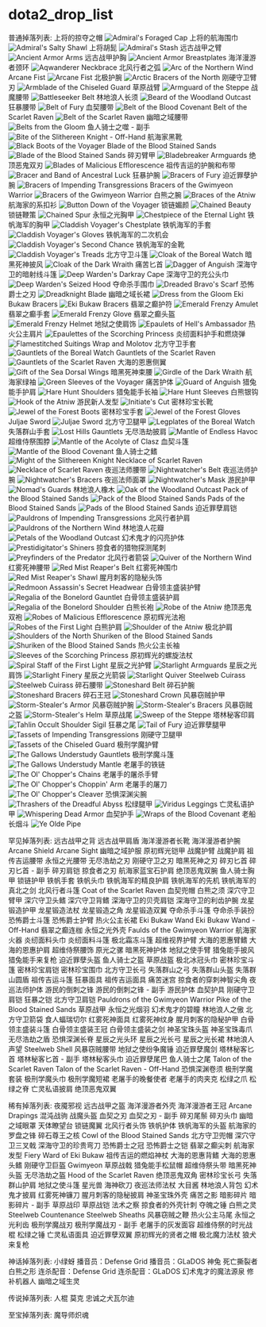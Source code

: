 dota2_drop_list
===============

普通掉落列表:
上将的掠夺之帽
![Admiral's Foraged Cap](http://media.steampowered.com/apps/570/icons/econ/items/kunkka/arm_lev_admiral_cap/arm_lev_admiral_cap.f1d2574b2a019396fb3d346a9b9520e3fccdbc42.png "Admiral's Foraged Cap")
上将的航海围巾
![Admiral's Salty Shawl](http://media.steampowered.com/apps/570/icons/econ/items/kunkka/arm_lev_admiral_shawl/arm_lev_admiral_shawl.1b3b416d435539a9a10a2c48d523a78802c8132a.png "Admiral's Salty Shawl")
上将胡髭
![Admiral's Stash](http://media.steampowered.com/apps/570/icons/econ/items/kunkka/arm_lev_stash_belt/arm_lev_stash_belt.4c163d26ce83780cd5cc6259eb52547c8765a1a5.png "Admiral's Stash")
远古战甲之臂
![Ancient Armor Arms](http://media.steampowered.com/apps/570/icons/econ/items/morphling/ancient_armor_arms/ancient_armor_arms.3a8c90807a3dd8621c0ec24c9c5658d73290b045.png "Ancient Armor Arms")
远古战甲护胸
![Ancient Armor Breastplates](http://media.steampowered.com/apps/570/icons/econ/items/morphling/ancient_armor_breastplates/ancient_armor_breastplates.78f9f1518dd84c5842566140c7383e291840f88a.png "Ancient Armor Breastplates")
海洋漫游者颈环
![Aqwanderer Neckbrace](http://media.steampowered.com/apps/570/icons/econ/items/dark_seer/aqwanderer_shoulders/aqwanderer_shoulders.c5a1ac9c79d7b52f4a96bfa98812d7e826b0146b.png "Aqwanderer Neckbrace")
北风行者之弧
![Arc of the Northern Wind](http://media.steampowered.com/apps/570/icons/econ/items/windrunner/arc_of_the_northern_wind/arc_of_the_northern_wind.70234481d24f232fb134bc204a1a92be780cc0e7.png "Arc of the Northern Wind")
Arcane Fist
![Arcane Fist](http://media.steampowered.com/apps/570/icons/econ/items/invoker/arcane_fist/arcane_fist.e5f8753521bb3c0a4668cdc47007490664327a89.png "Arcane Fist")
北极护腕
![Arctic Bracers of the North](http://media.steampowered.com/apps/570/icons/econ/items/crystal_maiden/arctic_bracers_of_the_north/arctic_bracers_of_the_north.713e8fd7008b36d93dcd49118105adf7b04551c2.png "Arctic Bracers of the North")
刚硬守卫臂刃
![Armblade of the Chiseled Guard](http://media.steampowered.com/apps/570/icons/econ/items/sven/sven_ceremonialarmbladesofthemyrmidon/sven_ceremonialarmbladesofthemyrmidon.9fdfe52544e3e1857056e09c5ef57da60901f829.png "Armblade of the Chiseled Guard")
草原战臂
![Armguard of the Steppe](http://media.steampowered.com/apps/570/icons/econ/items/centaur/warrior_of_the_steppe_arms/warrior_of_the_steppe_arms.96a0854985ebf79b488a396184cd2fd8bcb53f96.png "Armguard of the Steppe")
战魔腰带
![Battleseeker Belt](http://media.steampowered.com/apps/570/icons/econ/items/spirit_breaker/battleseeker_belt/battleseeker_belt.d3885dfe92f412a721ebc82fa6948961c0b35e50.png "Battleseeker Belt")
林地浪人长须
![Beard of the Woodland Outcast](http://media.steampowered.com/apps/570/icons/econ/items/furion/natures_outcast_beard01/natures_outcast_beard01.dd9778c103fef8ac501e0c26842980b2a6d338a9.png "Beard of the Woodland Outcast")
狂暴腰带
![Belt of Fury](http://media.steampowered.com/apps/570/icons/econ/items/spirit_breaker/fury_belt/fury_belt.ca40a602e12bb3dd2097eb212fa8339fb7c59656.png "Belt of Fury")
血契腰带
![Belt of the Blood Covenant](http://media.steampowered.com/apps/570/icons/econ/items/blood_seeker/blood_covenant_belt/blood_covenant_belt.b7085b82be61827cb660787a6627c116c0cfa684.png "Belt of the Blood Covenant")
Belt of the Scarlet Raven
![Belt of the Scarlet Raven](http://media.steampowered.com/apps/570/icons/econ/items/blood_seeker/belt_of_scarlet_claws/belt_of_scarlet_claws.c67e69acfb3159f5dec7695a4830cda221c33381.png "Belt of the Scarlet Raven")
幽暗之域腰带
![Belts from the Gloom](http://media.steampowered.com/apps/570/icons/econ/items/death_prophet/hecate_belt/hecate_belt.1b656e08fe3b5f982b63765708fbb02c1a6b2db9.png "Belts from the Gloom")
鱼人骑士之噬 - 副手
![Bite of the Slithereen Knight - Off-Hand](http://media.steampowered.com/apps/570/icons/econ/items/siren/bite_of_the_slithereen_knight__offhand/bite_of_the_slithereen_knight__offhand.888c00e4fa373719df712d58fef1bea13ba136fc.png "Bite of the Slithereen Knight - Off-Hand")
航海家黑靴
![Black Boots of the Voyager](http://media.steampowered.com/apps/570/icons/econ/items/kunkka/black_boots_of_the_voyager/black_boots_of_the_voyager.e68cfe1f56178005e28a5d52c59d0b9742ad98e2.png "Black Boots of the Voyager")
Blade of the Blood Stained Sands
![Blade of the Blood Stained Sands](http://media.steampowered.com/apps/570/icons/econ/items/bounty_hunter/blade_of_the_blood_stained_sands/blade_of_the_blood_stained_sands.0a5295eae9a280fa77eca61ce6c69bae2cc704e5.png "Blade of the Blood Stained Sands")
碎刃臂甲
![Bladebreaker Armguards](http://media.steampowered.com/apps/570/icons/econ/items/rikimaru/bladearmorgloves/bladearmorgloves.e71b7d1095e59454f583944d0ff4ca361960b66a.png "Bladebreaker Armguards")
绝顶恶鬼双刃
![Blades of Malicious Efflorescence](http://media.steampowered.com/apps/570/icons/econ/items/spectre/malicious_weapon/malicious_weapon.1ce508988643f181482da96d8ce29171603cc9bd.png "Blades of Malicious Efflorescence")
祖传吉运的护腕和布带
![Bracer and Band of Ancestral Luck](http://media.steampowered.com/apps/570/icons/econ/items/ogre_magi/ogre_ancestral_arms/ogre_ancestral_arms.d1b4f8ceab41b15ccfaef19f44341f5dbe03867a.png "Bracer and Band of Ancestral Luck")
狂暴护腕
![Bracers of Fury](http://media.steampowered.com/apps/570/icons/econ/items/spirit_breaker/fury_arms/fury_arms.6cf9294f692abbd5b5fafbd67f532837e4529110.png "Bracers of Fury")
迫近罪孽护腕
![Bracers of Impending Transgressions](http://media.steampowered.com/apps/570/icons/econ/items/doom/impending_transgressions_arms/impending_transgressions_arms.83b48294a646b7ceb82e12436827706d2a60a9d3.png "Bracers of Impending Transgressions")
Bracers of the Gwimyeon Warrior
![Bracers of the Gwimyeon Warrior](http://media.steampowered.com/apps/570/icons/econ/items/juggernaut/bracers_of_kogu/bracers_of_kogu.5faddefa95a43a2986ab59fa20a8292d495c7bf4.png "Bracers of the Gwimyeon Warrior")
白熊之腕
![Braces of the Atniw](http://media.steampowered.com/apps/570/icons/econ/items/lone_druid/braces_of_the_atniw/braces_of_the_atniw.a1a97961a977d1ced3ef12b2372731a84fc4f633.png "Braces of the Atniw")
航海家的系扣衫
![Button Down of the Voyager](http://media.steampowered.com/apps/570/icons/econ/items/kunkka/button_down_of_the_voyager/button_down_of_the_voyager.c81109141eaecf23cc110f28e2a16d0e8f616d5e.png "Button Down of the Voyager")
锁链媚颜
![Chained Beauty](http://media.steampowered.com/apps/570/icons/econ/items/queenofpain/unchained_restrained_beauty/unchained_restrained_beauty.88e1c5ca952fc625416508c34902caeeda5f26e1.png "Chained Beauty")
锁链鞭策
![Chained Spur](http://media.steampowered.com/apps/570/icons/econ/items/queenofpain/unchained_poisonous_tail/unchained_poisonous_tail.37125cfaebf9d133ddfa1d0ea425d8863dffde5a.png "Chained Spur")
永恒之光胸甲
![Chestpiece of the Eternal Light](http://media.steampowered.com/apps/570/icons/econ/items/spectre/chestpiece_of_the_eternal_light/chestpiece_of_the_eternal_light.018a7d4b8847da2f99c27a97e92c959ae9a070c8.png "Chestpiece of the Eternal Light")
铁帆海军的胸甲
![Claddish Voyager's Chestplate](http://media.steampowered.com/apps/570/icons/econ/items/kunkka/chestplate_of_the_kunkkistadore/chestplate_of_the_kunkkistadore.40fdbe9cc3bb66571cb3008c08384d92dcc131e1.png "Claddish Voyager's Chestplate")
铁帆海军的手套
![Claddish Voyager's Gloves](http://media.steampowered.com/apps/570/icons/econ/items/kunkka/kunkkistadores_gloves/kunkkistadores_gloves.6c92a23520a0f3a86cd033be12457d8ae82b8417.png "Claddish Voyager's Gloves")
铁帆海军的二次机会
![Claddish Voyager's Second Chance](http://media.steampowered.com/apps/570/icons/econ/items/kunkka/second_chance_of_the_kunkkistadore/second_chance_of_the_kunkkistadore.59d9a2712dbff845f93a01d6f7ee6aa3ed6d381d.png "Claddish Voyager's Second Chance")
铁帆海军的金靴
![Claddish Voyager's Treads](http://media.steampowered.com/apps/570/icons/econ/items/kunkka/treds_of_the_kunkkistadore/treds_of_the_kunkkistadore.b474f956200563321e0911849b3478f6da1e8709.png "Claddish Voyager's Treads")
北方守卫斗篷
![Cloak of the Boreal Watch](http://media.steampowered.com/apps/570/icons/econ/items/drow/cloak_of_the_boreal_watch/cloak_of_the_boreal_watch.c0d911ed0cb9cf6017843738d6440fd19a47dbec.png "Cloak of the Boreal Watch")
暗黑死神披风
![Cloak of the Dark Wraith](http://media.steampowered.com/apps/570/icons/econ/items/phantom_assassin/dark_wraith_back/dark_wraith_back.ec7da34f4663055a621b5973e7117db709a54435.png "Cloak of the Dark Wraith")
痛苦匕首
![Dagger of Anguish](http://media.steampowered.com/apps/570/icons/econ/items/queenofpain/daggerofagonizingpain/daggerofagonizingpain.f545d1c432a3d4e10474ee2fd0eba9df2512d98f.png "Dagger of Anguish")
深海守卫的暗射线斗篷
![Deep Warden's Darkray Cape](http://media.steampowered.com/apps/570/icons/econ/items/slark/deep_warden_cape/deep_warden_cape.a410940a9c6f62f2381033a3ee53048dfc8b4997.png "Deep Warden's Darkray Cape")
深海守卫的充公头巾
![Deep Warden's Seized Hood](http://media.steampowered.com/apps/570/icons/econ/items/slark/deep_warden_hood/deep_warden_hood.ce16bc3ab02704a20ac4238608491170c6fc85af.png "Deep Warden's Seized Hood")
夺命杀手围巾
![Dreaded Bravo's Scarf](http://media.steampowered.com/apps/570/icons/econ/items/lanaya/bravos_scarf/bravos_scarf.dc88a6f4fccdaf12f40a03aa4ae3fe1e7e02f451.png "Dreaded Bravo's Scarf")
恐怖爵士之刃
![Dreadknight Blade](http://media.steampowered.com/apps/570/icons/econ/items/skeleton_king/sk_dreadknight_sword/sk_dreadknight_sword.6b5a5121f550e54bd5f152ee03228f1b938d334d.png "Dreadknight Blade")
幽暗之域长裙
![Dress from the Gloom](http://media.steampowered.com/apps/570/icons/econ/items/death_prophet/hecate_dress/hecate_dress.d589f68aa89aad36c7e936e88b6b1bcef8a8593d.png "Dress from the Gloom")
Eki Bukaw Bracers
![Eki Bukaw Bracers](http://media.steampowered.com/apps/570/icons/econ/items/shadowshaman/eki_bukaw_bracers/eki_bukaw_bracers.dd5edf3d9d5fb62c3e0d7625252d191d0533b072.png "Eki Bukaw Bracers")
翡翠之癫护符
![Emerald Frenzy Amulet](http://media.steampowered.com/apps/570/icons/econ/items/bristleback/ef_amulet_glow/ef_amulet_glow.f69ece13182cd8ac8cac4d40894cf953e8dafcd2.png "Emerald Frenzy Amulet")
翡翠之癫手套
![Emerald Frenzy Glove](http://media.steampowered.com/apps/570/icons/econ/items/bristleback/ef_armlet_glow/ef_armlet_glow.74bf2e8954737a30ec84e1cc3b10fe91af9e25f8.png "Emerald Frenzy Glove")
翡翠之癫头盔
![Emerald Frenzy Helmet](http://media.steampowered.com/apps/570/icons/econ/items/bristleback/ef_helmet_glow/ef_helmet_glow.873addff738f193cbc0decd86b3709ab6b8464ce.png "Emerald Frenzy Helmet")
地狱之使肩饰
![Epaulets of Hell's Ambassador](http://media.steampowered.com/apps/570/icons/econ/items/lion/hell_shoulders/hell_shoulders.1913caaa951cdab60109bfb617b77ad019975a54.png "Epaulets of Hell's Ambassador")
热火公主肩片
![Epaulettes of the Scorching Princess](http://media.steampowered.com/apps/570/icons/econ/items/lina/epaulettes_of_the_scorching_princess/epaulettes_of_the_scorching_princess.96320180723f544afe8545caae141bcf64c831b9.png "Epaulettes of the Scorching Princess")
炎纫面料护手和燃烧弹
![Flamestitched Suitings Wrap and Molotov](http://media.steampowered.com/apps/570/icons/econ/items/batrider/flamestiched_suitings_hand/flamestiched_suitings_hand.ce197a593286f75c3f2285a0fcc084f85a9326d8.png "Flamestitched Suitings Wrap and Molotov")
北方守卫手套
![Gauntlets of the Boreal Watch](http://media.steampowered.com/apps/570/icons/econ/items/drow/gauntlets_of_the_boreal_watch/gauntlets_of_the_boreal_watch.d10e8d1cbe5f86862a3f3345b555bbfdd7fdf245.png "Gauntlets of the Boreal Watch")
Gauntlets of the Scarlet Raven
![Gauntlets of the Scarlet Raven](http://media.steampowered.com/apps/570/icons/econ/items/blood_seeker/scarlet_ravens_gauntlets/scarlet_ravens_gauntlets.cdc9cd4f8d79b9b6bc36a97b999f6ae0bfb69331.png "Gauntlets of the Scarlet Raven")
大海的恩惠侧翼
![Gift of the Sea Dorsal Wings](http://media.steampowered.com/apps/570/icons/econ/items/morphling/gift_of_the_sea_top_fin/gift_of_the_sea_top_fin.f50aef1863f7303d5716fe5f0a2b2a9618f0b253.png "Gift of the Sea Dorsal Wings")
暗黑死神束腰
![Girdle of the Dark Wraith](http://media.steampowered.com/apps/570/icons/econ/items/phantom_assassin/dark_wraith_belt/dark_wraith_belt.e3563d04b6d671f05c580784e8d8137adf87da9c.png "Girdle of the Dark Wraith")
航海家绿袖
![Green Sleeves of the Voyager](http://media.steampowered.com/apps/570/icons/econ/items/kunkka/green_sleeves_of_the_voyager/green_sleeves_of_the_voyager.e012a7e8310c6b358c43806801fc44341bd8322a.png "Green Sleeves of the Voyager")
痛苦护体
![Guard of Anguish](http://media.steampowered.com/apps/570/icons/econ/items/queenofpain/armorofagony/armorofagony.6dbbdbeb4cd8ff297cf2c8427ad4a372f895f828.png "Guard of Anguish")
猎兔能手护肩
![Hare Hunt Shoulders](http://media.steampowered.com/apps/570/icons/econ/items/sniper/hare_hunt_shoulders/hare_hunt_shoulders.9e5909e9dcad2a737fd15b63c07ece1fffc011ea.png "Hare Hunt Shoulders")
猎兔能手长袖
![Hare Hunt Sleeves](http://media.steampowered.com/apps/570/icons/econ/items/sniper/hare_hunt_sleeves/hare_hunt_sleeves.83cb509445132a7f6c6014298727abd853309424.png "Hare Hunt Sleeves")
白熊银钩
![Hook of the Atniw](http://media.steampowered.com/apps/570/icons/econ/items/lone_druid/hook_of_the_atniw/hook_of_the_atniw.54a522adc27759baeab9b3fa9ffb9aa10217a541.png "Hook of the Atniw")
游民新人发型
![Initiate's Cut](http://media.steampowered.com/apps/570/icons/econ/items/antimage/nomadic_protector_head/nomadic_protector_head.c35992a9c9c06d6da9f98a5fa60323fa710e957f.png "Initiate's Cut")
密林珍宝长靴
![Jewel of the Forest Boots](http://media.steampowered.com/apps/570/icons/econ/items/drow/drow_jeweloftheforest_boots/drow_jeweloftheforest_boots.2d2bc9a7251bb91a5493fd89048765e275072693.png "Jewel of the Forest Boots")
密林珍宝手套
![Jewel of the Forest Gloves](http://media.steampowered.com/apps/570/icons/econ/items/drow/drow_jeweloftheforest_gloves/drow_jeweloftheforest_gloves.bc9f86f4abf96972f32cf19d3bc0df4b153d956c.png "Jewel of the Forest Gloves")
Juljae Sword
![Juljae Sword](http://media.steampowered.com/apps/570/icons/econ/items/juggernaut/the_discipline_of_kogu/the_discipline_of_kogu.248aab08150af01c2c86cdb23a6e85689b9e22c5.png "Juljae Sword")
北方守卫腿甲
![Legplates of the Boreal Watch](http://media.steampowered.com/apps/570/icons/econ/items/drow/legplates_of_the_boreal_watch/legplates_of_the_boreal_watch.3b6efe7e7de0bde7f7850ee43152ab6dce3759c8.png "Legplates of the Boreal Watch")
失落群山手套
![Lost Hills Gauntlets](http://media.steampowered.com/apps/570/icons/econ/items/clinkz/lost_viking_gauntlet/lost_viking_gauntlet.d1a6279037f6b2b5182bb6334cda7478632af1cc.png "Lost Hills Gauntlets")
无尽浩劫披肩
![Mantle of Endless Havoc](http://media.steampowered.com/apps/570/icons/econ/items/chaos_knight/shoulders_of_entropy/shoulders_of_entropy.7e94196560b51d8b4484e14688585a983d6f7027.png "Mantle of Endless Havoc")
超维侍祭围脖
![Mantle of the Acolyte of Clasz](http://media.steampowered.com/apps/570/icons/econ/items/faceless_void/acolyte_cowl/acolyte_cowl.eb2375f7311a51577c2e0ca72bee21e53db28ca7.png "Mantle of the Acolyte of Clasz")
血契斗篷
![Mantle of the Blood Covenant](http://media.steampowered.com/apps/570/icons/econ/items/blood_seeker/blood_covenant_back/blood_covenant_back.f1f56212d70dd4b3eb8900830a04b13d1134ff9a.png "Mantle of the Blood Covenant")
鱼人骑士之鳍
![Might of the Slithereen Knight](http://media.steampowered.com/apps/570/icons/econ/items/siren/might_of_the_slithereen_knight/might_of_the_slithereen_knight.67daa6dc9ee776038f45eb1a71720c82b86d514b.png "Might of the Slithereen Knight")
Necklace of Scarlet Raven
![Necklace of Scarlet Raven](http://media.steampowered.com/apps/570/icons/econ/items/blood_seeker/necklace_of_scarlet_claws/necklace_of_scarlet_claws.98c061ef1d91865b8dbb8ea7ab284a34765f4c61.png "Necklace of Scarlet Raven")
夜巡法师腰带
![Nightwatcher's Belt](http://media.steampowered.com/apps/570/icons/econ/items/skywrath_mage/nightwatch_belt/nightwatch_belt.9eefbd9ee0523efdfb5c6e7d0ae1d613e0ac327f.png "Nightwatcher's Belt")
夜巡法师护腕
![Nightwatcher's Bracers](http://media.steampowered.com/apps/570/icons/econ/items/skywrath_mage/nightwatch_bracer/nightwatch_bracer.d1e0810cdf3d678a4dbe959c4993e91c3d400079.png "Nightwatcher's Bracers")
夜巡法师面罩
![Nightwatcher's Mask](http://media.steampowered.com/apps/570/icons/econ/items/skywrath_mage/nightwatch_helm/nightwatch_helm.ee5c1205f8b124cc0c222f6df0e634b8e40f2105.png "Nightwatcher's Mask")
游民护甲
![Nomad's Guards](http://media.steampowered.com/apps/570/icons/econ/items/antimage/nomadic_protector_arms/nomadic_protector_arms.3de4cbc8e3fdec1e6eb097a7f40aabc0f878a761.png "Nomad's Guards")
林地浪人橡木
![Oak of the Woodland Outcast](http://media.steampowered.com/apps/570/icons/econ/items/furion/natures_outcast_bracer01/natures_outcast_bracer01.523315f1f7773d8738986a5a1484b61af4d9f081.png "Oak of the Woodland Outcast")
Pack of the Blood Stained Sands
![Pack of the Blood Stained Sands](http://media.steampowered.com/apps/570/icons/econ/items/bounty_hunter/pack_of_the_blood_stained_sands/pack_of_the_blood_stained_sands.6f905a8aeff84a137685ac4094394ee0dd33532e.png "Pack of the Blood Stained Sands")
Pads of the Blood Stained Sands
![Pads of the Blood Stained Sands](http://media.steampowered.com/apps/570/icons/econ/items/bounty_hunter/pads_of_the_blood_stained_sands/pads_of_the_blood_stained_sands.3155d3b280c647af8e470a3e40f2237fa5cdd749.png "Pads of the Blood Stained Sands")
迫近罪孽肩铠
![Pauldrons of Impending Transgressions](http://media.steampowered.com/apps/570/icons/econ/items/doom/impending_transgressions_shoulders/impending_transgressions_shoulders.799fe40754a840671d9afdccd74eaad2d87ffffb.png "Pauldrons of Impending Transgressions")
北风行者护肩
![Pauldrons of the Northern Wind](http://media.steampowered.com/apps/570/icons/econ/items/windrunner/pauldrons_of_the_northern_wind/pauldrons_of_the_northern_wind.5b5e8aacb1ca392ba5f41cdfeea7d2207f73f233.png "Pauldrons of the Northern Wind")
林地浪人花瓣
![Petals of the Woodland Outcast](http://media.steampowered.com/apps/570/icons/econ/items/furion/natures_outcast_shoulder01/natures_outcast_shoulder01.e6d7dd0e0175bb1cb28235c2fe15723ae22f7c0b.png "Petals of the Woodland Outcast")
幻术鬼才的闪亮护体
![Prestidigitator's Shiners](http://media.steampowered.com/apps/570/icons/econ/items/rubick/peculiar_prestidigitator_shoulders/peculiar_prestidigitator_shoulders.2328734e4cff9123042a2be744294af77e03aa2c.png "Prestidigitator's Shiners")
掠食者的猎物探测尾刺
![Preyfinders of the Predator](http://media.steampowered.com/apps/570/icons/econ/items/nerubian_assassin/preyfinders_of_the_predator/preyfinders_of_the_predator.e11b206b3fa34834e6b6653bad1c6eedc613c4b3.png "Preyfinders of the Predator")
北风行者箭袋
![Quiver of the Northern Wind](http://media.steampowered.com/apps/570/icons/econ/items/windrunner/quiver_of_the_northern_wind/quiver_of_the_northern_wind.0cbe59dbfea52a2743f44733a707b4a25cb0ffd7.png "Quiver of the Northern Wind")
红雾死神腰带
![Red Mist Reaper's Belt](http://media.steampowered.com/apps/570/icons/econ/items/axe/reaper_belt/reaper_belt.fab8de9a7e886335c907b69b93c4b76edf130d0f.png "Red Mist Reaper's Belt")
红雾死神围巾
![Red Mist Reaper's Shawl](http://media.steampowered.com/apps/570/icons/econ/items/axe/reaper_armor/reaper_armor.1c1b01183821a29285aa18da291578b293aab2db.png "Red Mist Reaper's Shawl")
腥月刺客的隐秘头饰
![Redmoon Assassin's Secret Headwear](http://media.steampowered.com/apps/570/icons/econ/items/lanaya/redmoon_assassinators_secret_headwear/redmoon_assassinators_secret_headwear.bb15ffe6393d297ddb744e64a9689acb3b060c7d.png "Redmoon Assassin's Secret Headwear")
白骨领主盛装护臂
![Regalia of the Bonelord Gauntlet](http://media.steampowered.com/apps/570/icons/econ/items/skeleton_king/regalia_of_the_bonelord_gauntlet/regalia_of_the_bonelord_gauntlet.2a9ae206db8f916a1d3731461281f8998c4496af.png "Regalia of the Bonelord Gauntlet")
白骨领主盛装护肩
![Regalia of the Bonelord Shoulder](http://media.steampowered.com/apps/570/icons/econ/items/skeleton_king/regalia_of_the_bonelord_shoulder/regalia_of_the_bonelord_shoulder.9834e3a401abed69b2f8aff8f542060bd230a377.png "Regalia of the Bonelord Shoulder")
白熊长袍
![Robe of the Atniw](http://media.steampowered.com/apps/570/icons/econ/items/lone_druid/robe_of_the_atniw/robe_of_the_atniw.cdf2344362d5880930eb01cbd6e2fa4ecaca3522.png "Robe of the Atniw")
绝顶恶鬼双袍
![Robes of Malicious Efflorescence](http://media.steampowered.com/apps/570/icons/econ/items/spectre/malicious_belt/malicious_belt.b3c57f0bc0a3586ba38d28ab93d2ef13a6703f25.png "Robes of Malicious Efflorescence")
原初辉光法袍
![Robes of the First Light](http://media.steampowered.com/apps/570/icons/econ/items/keeper_of_the_light/robes_of_the_first_light/robes_of_the_first_light.36a589e14fe5264fb5ae5abd8c282be948ec8843.png "Robes of the First Light")
白熊护肩
![Shoulder of the Atniw](http://media.steampowered.com/apps/570/icons/econ/items/lone_druid/shoulder_of_the_atniw/shoulder_of_the_atniw.c6083866bc635871d3e1bf912c0532d5fb59ebbe.png "Shoulder of the Atniw")
极北护肩
![Shoulders of the North](http://media.steampowered.com/apps/570/icons/econ/items/crystal_maiden/shoulders_of_the_north/shoulders_of_the_north.2674f6de8ada5b3a4e1830e63c19e67c54f8d7bb.png "Shoulders of the North")
Shuriken of the Blood Stained Sands
![Shuriken of the Blood Stained Sands](http://media.steampowered.com/apps/570/icons/econ/items/bounty_hunter/shuriken_of_the_blood_stained_sands/shuriken_of_the_blood_stained_sands.74eba17c5078b0d9f9dae74cecd95284276ca1be.png "Shuriken of the Blood Stained Sands")
热火公主长袖
![Sleeves of the Scorching Princess](http://media.steampowered.com/apps/570/icons/econ/items/lina/sleeves_of_the_scorching_princess/sleeves_of_the_scorching_princess.9026893f3f595ac9cd2ffcc546486045626b8923.png "Sleeves of the Scorching Princess")
原初辉光的螺旋法杖
![Spiral Staff of the First Light](http://media.steampowered.com/apps/570/icons/econ/items/keeper_of_the_light/spiral_staff_of_the_first_light/spiral_staff_of_the_first_light.0dfb0c13d180ad6c5ab925b6140fc7b6b86776d3.png "Spiral Staff of the First Light")
星辰之光护臂
![Starlight Armguards](http://media.steampowered.com/apps/570/icons/econ/items/mirana/starlight_armguards/starlight_armguards.300a891295966654832b16021b131096d2f4484d.png "Starlight Armguards")
星辰之光肩饰
![Starlight Finery](http://media.steampowered.com/apps/570/icons/econ/items/mirana/starlight_finery/starlight_finery.8ea203677675ac2a26117d78818a4cc474a18edb.png "Starlight Finery")
星辰之光箭袋
![Starlight Quiver](http://media.steampowered.com/apps/570/icons/econ/items/mirana/starlight_quiver/starlight_quiver.cd29ead53ad8ef9892d1323db896cf1cc7c0d091.png "Starlight Quiver")
Steelweb Cuirass
![Steelweb Cuirass](http://media.steampowered.com/apps/570/icons/econ/items/broodmother/nephropid_cuirass/nephropid_cuirass.db77de03a15fa3ceff3f4b8aea8e24381bbd4377.png "Steelweb Cuirass")
碎石腰带
![Stoneshard Belt](http://media.steampowered.com/apps/570/icons/econ/items/earthshaker/belt_stefco/belt_stefco.0a9485c893855dd91d4ff0be04189ace6dcdbd16.png "Stoneshard Belt")
碎石护腕
![Stoneshard Bracers](http://media.steampowered.com/apps/570/icons/econ/items/earthshaker/arms_stefco/arms_stefco.af00cac7109985ef5ea4faca0d7a09ab5e6b95a8.png "Stoneshard Bracers")
碎石王冠
![Stoneshard Crown](http://media.steampowered.com/apps/570/icons/econ/items/earthshaker/head_stefco/head_stefco.7ad36d5ab8bd4128eea5c60672200adef5009faa.png "Stoneshard Crown")
风暴窃贼护甲
![Storm-Stealer's Armor](http://media.steampowered.com/apps/570/icons/econ/items/razor/razor_armor_bindings/razor_armor_bindings.49bd6ab9055ce5d07baf29681d13d39317c12a47.png "Storm-Stealer's Armor")
风暴窃贼护腕
![Storm-Stealer's Bracers](http://media.steampowered.com/apps/570/icons/econ/items/razor/razor_arms_bindings/razor_arms_bindings.76f657d7c1444a0316e66f1c226ea8ac7348b4ca.png "Storm-Stealer's Bracers")
风暴窃贼之盔
![Storm-Stealer's Helm](http://media.steampowered.com/apps/570/icons/econ/items/razor/razor_head_bindings/razor_head_bindings.f4988a5b5430661784a4f246fdabff72ceb99d70.png "Storm-Stealer's Helm")
草原战尾
![Sweep of the Steppe](http://media.steampowered.com/apps/570/icons/econ/items/centaur/warrior_of_the_steppe_tail/warrior_of_the_steppe_tail.d630eb0938d355d1f46294610d1ac25ade81b88c.png "Sweep of the Steppe")
塔林秘客印肩
![Tahlin Occult Shoulder Sigil](http://media.steampowered.com/apps/570/icons/econ/items/rikimaru/tahlin_occult_shoulder/tahlin_occult_shoulder.1e55e9315aa46439191151d14964cf6c08d066a9.png "Tahlin Occult Shoulder Sigil")
狂暴之尾
![Tail of Fury](http://media.steampowered.com/apps/570/icons/econ/items/spirit_breaker/fury_tail/fury_tail.129768c42201420f111773ac3f090e2172969096.png "Tail of Fury")
迫近罪孽腿甲
![Tassets of Impending Transgressions](http://media.steampowered.com/apps/570/icons/econ/items/doom/impending_transgressions_belt/impending_transgressions_belt.957fcc89f5bf6db200bcf09f281324806ef812f9.png "Tassets of Impending Transgressions")
刚硬守卫腿甲
![Tassets of the Chiseled Guard](http://media.steampowered.com/apps/570/icons/econ/items/sven/ceremonialtassetsofthemyrmidon/ceremonialtassetsofthemyrmidon.0e6df6680486244133ab979644609f0e68344746.png "Tassets of the Chiseled Guard")
极刑学魔护臂
![The Gallows Understudy Gauntlets](http://media.steampowered.com/apps/570/icons/econ/items/blood_seeker/blood_seeker_executioner_gauntlets/blood_seeker_executioner_gauntlets.a187e64bf8951480a5ec3f3e31198b2826d389c9.png "The Gallows Understudy Gauntlets")
极刑学魔斗篷
![The Gallows Understudy Mantle](http://media.steampowered.com/apps/570/icons/econ/items/blood_seeker/blood_seeker_executioner_mantle/blood_seeker_executioner_mantle.8874952f03738f6ad525d0640da863f7b8e02215.png "The Gallows Understudy Mantle")
老屠手的铁链
![The Ol' Chopper's Chains](http://media.steampowered.com/apps/570/icons/econ/items/pudge/the_ol_choppers_arm/the_ol_choppers_arm.089be8b49447af1bc77bb5c093edcc19e2191d35.png "The Ol' Chopper's Chains")
老屠手的屠杀手臂
![The Ol' Chopper's Choppin' Arm](http://media.steampowered.com/apps/570/icons/econ/items/pudge/the_ol_choppers_shoulder/the_ol_choppers_shoulder.2619e4adbaf2af9c75df399aae9de66ea95afb00.png "The Ol' Chopper's Choppin' Arm")
老屠手的屠刀
![The Ol' Chopper's Cleaver](http://media.steampowered.com/apps/570/icons/econ/items/pudge/the_ol_choppers_cleaver/the_ol_choppers_cleaver.24e99b00b016a43d7f8bff1e3f21879865d008b5.png "The Ol' Chopper's Cleaver")
恐惧深渊尖腕
![Thrashers of the Dreadful Abyss](http://media.steampowered.com/apps/570/icons/econ/items/morphling/dreadful_abyss_arms/dreadful_abyss_arms.bbb17b50eda14481cb39da741f6d4ce1934a46ea.png "Thrashers of the Dreadful Abyss")
松绿腿甲
![Viridus Leggings](http://media.steampowered.com/apps/570/icons/econ/items/faceless_void/viridus_leggings/viridus_leggings.9e79a19eff27dac3891408c913e3b2ee328cefd0.png "Viridus Leggings")
亡灵私语护甲
![Whispering Dead Armor](http://media.steampowered.com/apps/570/icons/econ/items/lanaya/whispering_dead_armor/whispering_dead_armor.f62b6114be96c678a7c6e8f45d98fc7502fda5a0.png "Whispering Dead Armor")
血契护手
![Wraps of the Blood Covenant](http://media.steampowered.com/apps/570/icons/econ/items/blood_seeker/blood_covenant_arms/blood_covenant_arms.fcc572372b090cb10ab79101aae35171deede01b.png "Wraps of the Blood Covenant")
老船长烟斗
![Ye Olde Pipe](http://media.steampowered.com/apps/570/icons/econ/items/kunkka/arm_lev_pipe/arm_lev_pipe.db3664105f837cd401d9262c6bdecdd429d0cbce.png "Ye Olde Pipe")

罕见掉落列表:
远古战甲之背
远古战甲肩盾
海洋漫游者长靴
海洋漫游者护腕
Arcane Shield
Arcane Sight
幽暗之域护服
原初辉光铠甲
战魔护臂
战魔护肩
祖传吉运腰带
永恒之光腰带
无尽浩劫之刃
刚硬守卫之刃
暗黑死神之刃
碎刃匕首
碎刃匕首 - 副手
碎刃肩铠
掠食者之刃
航海家蓝宝石护肩
绝顶恶鬼双腕
鱼人骑士胸甲
锁链护甲
铁帆手套
铁帆头巾
铁帆海军的精良护肩
铁帆海军的先机
铁帆海军的真北之剑
北风行者斗篷
Coat of the Scarlet Raven
血契兜帽
白熊之须
深穴守卫臂甲
深穴守卫头鳍
深穴守卫背鳍
深海守卫的贝壳肩铠
深海守卫的利齿护腕
龙星锻造护甲
龙星锻造法杖
龙星锻造之角
龙星锻造双翼
夺命杀手斗篷
夺命杀手装扮
恐怖爵士斗篷
恐怖爵士护臂
热火公主长裙
Eki Bukaw Wand
Eki Bukaw Wand - Off-Hand
翡翠之癫连枷
永恒之光外壳
Faulds of the Gwimyeon Warrior
航海家火器
炎纫面料头巾
炎纫面料斗篷
极北霜冻斗篷
超维视界护臂
大海的恩惠臂鳍
大海的恩惠护肩
超维侍祭腰饰
原光之骡
暗黑死神护体
地狱之使手臂
猎兔能手披风
猎兔能手来复枪
迫近罪孽头盔
鱼人骑士之盔
草原战盔
极北冰冠头巾
密林珍宝斗篷
密林珍宝肩铠
密林珍宝围巾
北方守卫长弓
失落群山之弓
失落群山头盔
失落群山圆盾
祖传吉运斗篷
狂暴面具
祖传吉运面具
痛苦迷宫
掠食者的穿刺神智尖角
夜巡法师护体
游民的倒刺之锋
游民的倒刺之锋 - 副手
游民护体
血契护具
刚硬守卫肩铠
狂暴之铠
北方守卫肩铠
Pauldrons of the Gwimyeon Warrior
Pike of the Blood Stained Sands
草原战甲
永恒之光烟羽
幻术鬼才的碧瞳
林地浪人之傲
北方守卫箭袋
食人蝠瑞切尔
红雾死神面具
红雾死神纹身
腥月刺客的隐秘护甲
白骨领主盛装斗篷
白骨领主盛装王冠
白骨领主盛装之剑
神圣宝珠头盔
神圣宝珠毒爪
无尽浩劫之盾
恐惧深渊长脊
星辰之光头环
星辰之光长弓
星辰之光长裙
林地浪人声望
Steelweb Shell
风暴窃贼腰带
地狱之使纷争魔锤
迫近罪孽魔剑
塔林秘客匕首
塔林秘客匕首 - 副手
塔林秘客头巾
迫近罪孽尾巴
鱼人骑士之尾
Talon of the Scarlet Raven
Talon of the Scarlet Raven - Off-Hand
恐惧深渊卷须
极刑学魔套装
极刑学魔头巾
极刑学魔短裙
老屠手的晚餐使者
老屠手的肉夹克
松绿之爪
松绿之脊
亡灵私语披肩
绝顶恶鬼双翼

稀有掉落列表:
夜魇邪视
远古战甲之盔
海洋漫游者外壳
海洋漫游者王冠
Arcane Drapings
混沌战驹
战魔头盔
血契之刃
血契之刃 - 副手
碎刃尾鬃
碎刃头巾
幽暗之域眼罩
天体瞭望台
锁链魔翼
北风行者头饰
铁帆护体
铁帆海军的头盔
航海家的罗盘之锋
碎石尊王之核
Cowl of the Blood Stained Sands
北方守卫兜帽
深穴守卫三叉戟
深海守卫的珍贵弯刀
恐怖爵士之冠
恐怖爵士之铠
翡翠之癫尖刺
航海家发型
Fiery Ward of Eki Bukaw
祖传吉运的燃焰神杖
大海的恩惠背鳍
大海的恩惠头鳍
刚硬守卫巨盔
Gwimyeon 
草原战戟
猎兔能手松鼠帽
超维侍祭头带
暗黑死神头盔
无尽浩劫之盔
Hood of the Scarlet Raven
绝顶恶鬼双角
密林珍宝长弓
失落群山护肩
地狱之使斗篷
星光兽
海神砍刀
夜巡法师法杖
大目酱
林地浪人背包
幻术鬼才披肩
红雾死神镰刀
腥月刺客的隐秘披肩
神圣宝珠外壳
痛苦之影
暗影碎片
暗影碎片 - 副手
草原战印
草原战铠
法术之察
掠食者的外壳针刺
夺魄之锤
白熊之灵
Steelweb Countenance
Steelweb Sheaths
风暴窃贼之鞭
热火公主马尾
永恒之光利齿
极刑学魔战刃
极刑学魔战刃 - 副手
老屠手的灰发面容
超维侍祭的时光战棍
松绿之锤
亡灵私语面具
迫近罪孽双翼
原初辉光的贤者之帽
极北魔力法杖
狼犬来复枪

神话掉落列表:
小绿蚜
播音员：Defense Grid
播音员：GLaDOS
神兔
死亡撕裂者
白熊之形
连杀配音：Defense Grid
连杀配音：GLaDOS
幻术鬼才的魔法源泉
修补机器人
幽暗之域生灵

传说掉落列表:
人棍
莫克
忠诚之犬瓦尔迪

至宝掉落列表:
魔导师炽魂


